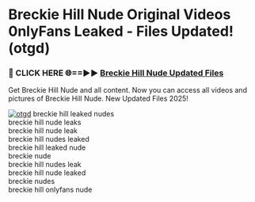 # Breckie Hill Nude Original Videos 0nlyFans Leaked - Files Updated! (otgd)

<h3>🔴 CLICK HERE 🌐==►► <a href="https://tinyurl.com/52m3yx9h" rel="nofollow">Breckie Hill Nude Updated Files</a></h3>

Get Breckie Hill Nude and all content. Now you can access all videos and pictures of Breckie Hill Nude. New Updated Files 2025!

[![otgd](https://i.imgur.com/TnHtlc8.gif)](https://tinyurl.com/52m3yx9h)
breckie hill leaked nudes<br>
breckie hill nude leaks<br>
breckie hill nude leak<br>
breckie hill nudes leaked<br>
breckie hill leaked nude<br>
breckie nude<br>
breckie hill nudes leak<br>
breckie hill nude leaked<br>
breckie nudes<br>
breckie hill onlyfans nude